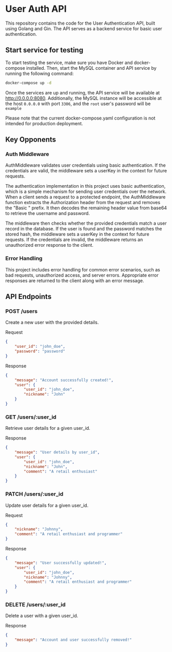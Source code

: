# User Auth API

This repository contains the code for the User Authentication API, built using Golang and Gin. The API serves as a backend service for basic user authentication.

## Start service for testing
To start testing the service, make sure you have Docker and docker-compose installed. Then, start the MySQL container and API service by running the following command:

```bash
docker-compose up -d
```

Once the services are up and running, the API service will be available at http://0.0.0.0:8080. Additionally, the MySQL instance will be accessible at the host `0.0.0.0` with port `3306`, and the `root` user's password will be `example`

Please note that the current docker-compose.yaml configuration is not intended for production deployment.
## Key Opponents

### Auth Middleware
AuthMiddleware validates user credentials using basic authentication. If the credentials are valid, the middleware sets a userKey in the context for future requests.

The authentication implementation in this project uses basic authentication, which is a simple mechanism for sending user credentials over the network. When a client sends a request to a protected endpoint, the AuthMiddleware function extracts the Authorization header from the request and removes the "Basic " prefix. It then decodes the remaining header value from base64 to retrieve the username and password.

The middleware then checks whether the provided credentials match a user record in the database. If the user is found and the password matches the stored hash, the middleware sets a userKey in the context for future requests. If the credentials are invalid, the middleware returns an unauthorized error response to the client.

### Error Handling
This project includes error handling for common error scenarios, such as bad requests, unauthorized access, and server errors. Appropriate error responses are returned to the client along with an error message.


## API Endpoints
### POST /users

Create a new user with the provided details.

Request

```json
{
    "user_id": "john_doe",
    "password": "password"
}
```

Response
```json
{
    "message": "Account successfully created!",
    "user": {
        "user_id": "john_doe",
        "nickname": "John"
    }
}
```

### GET /users/:user_id
Retrieve user details for a given user_id.

Response


```json
{
    "message": "User details by user_id",
    "user": {
        "user_id": "john_doe",
        "nickname": "John",
        "comment": "A retail enthusiast"
    }
}
```

###  PATCH /users/:user_id
Update user details for a given user_id.

Request
```json
{
    "nickname": "Johnny",
    "comment": "A retail enthusiast and programmer"
}
```

Response
```json
{
    "message": "User successfully updated!",
    "user": {
        "user_id": "john_doe",
        "nickname": "Johnny",
        "comment": "A retail enthusiast and programmer"
    }
}
```

### DELETE /users/:user_id

Delete a user with a given user_id.

Response

```json
{
    "message": "Account and user successfully removed!"
}
```

